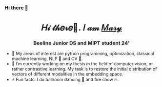 ### Hi there 👋

<h1 align="center">𝐻𝒾 𝓉𝒽𝑒𝓇𝑒👋. 𝐼 𝒶𝓂 <a href="https://github.com/Nikitina Maria/" target="_blank">𝑀𝒶𝓇𝓎</a> 
<h3 align="center">Beeline Junior DS and MIPT student 24'</h3>

- 📔 My areas of interest are python programming, optimization, classical machine learning, NLP 📜 and CV 👀.
- 🔭 I’m currently working on my thesis in the field of computer vision, or rather contrastive learning. My task is to restore the initial distribution of vectors of different modalities in the embedding space.
- ⚡ Fun facts: I do ballroom dancing 💃 and fire show 🔥.

<!--
**NikitinaMaria/NikitinaMaria** is a ✨ _special_ ✨ repository because its `README.md` (this file) appears on your GitHub profile.

Here are some ideas to get you started:

- 🔭 I’m currently working on ...
- 🌱 I’m currently learning ...
- 👯 I’m looking to collaborate on ...
- 🤔 I’m looking for help with ...
- 💬 Ask me about ...
- 📫 How to reach me: ...
- 😄 Pronouns: ...
- ⚡ Fun fact: ...
-->
